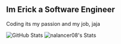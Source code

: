 ## Im Erick a Software Engineer

Coding its my passion and my job, jaja

![GitHub Stats](https://github-readme-streak-stats.herokuapp.com/?user=nalancer08&theme=default&hide_border=true)
![nalancer08's Stats](https://github-readme-stats.vercel.app/api?username=nalancer08&theme=vue-dark&show_icons=true&hide_border=true&count_private=true)

